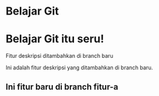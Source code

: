 # Belajar Git

# Belajar Git itu seru!

Fitur deskripsi ditambahkan di branch baru

Ini adalah fitur deskripsi yang ditambahkan di branch baru.

## Ini fitur baru di branch fitur-a
